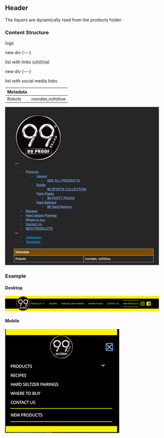 ## Header
The liquers are dynamically read from the products folder.

### Content Structure

logo

new div (---)

list with links (ul)(li)(a)

new div (---)

list with social media links

| Metadata |                  |
|----------|------------------|
| Robots   | noindex,nofollow |


![expample.png](../assets/header-author.png)

### Example

#### Desktop
![expample.png](../assets/header-desktop.png)

#### Mobile
![expample.png](../assets/header-mobile.png)
